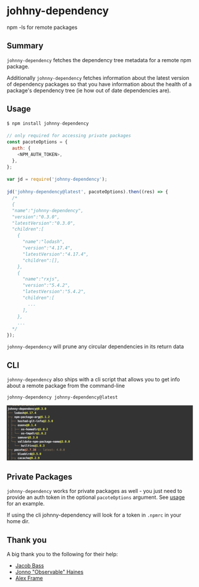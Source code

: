# johhny-dependency

npm -ls for remote packages

## Summary

`johnny-dependency` fetches the dependency tree metadata for a remote npm package.

Additionally `johnny-dependency` fetches information about the latest version of dependency packages
so that you have information about the health of a package's dependency tree
(ie how out of date dependencies are).

## Usage

```js
$ npm install johnny-dependency

// only required for accessing private packages
const pacoteOptions = {
  auth: {
    <NPM_AUTH_TOKEN>,
  },
};

var jd = require('johnny-dependency');

jd('johhny-dependency@latest', pacoteOptions).then((res) => {
  /*
  {
  "name":"johnny-dependency",
  "version":"0.3.0",
  "latestVersion":"0.3.0",
  "children":[
    {
      "name":"lodash",
      "version":"4.17.4",
      "latestVersion":"4.17.4",
      "children":[],
    },
    {
      "name":"rxjs",
      "version":"5.4.2",
      "latestVersion":"5.4.2",
      "children":[
        ...
      ],
    },
    ...
  */
});
```

`johnny-dependency` will prune any circular dependencies in its return data

## CLI

`johnny-dependency` also ships with a cli script that allows you to get info about a remote package from the command-line

```bash
johnny-dependency johnny-dependency@latest
```

![Screenshot](./docs/screenshot.png)

## Private Packages

`johnny-dependency` works for private packages as well -
you just need to provide an auth token in the optional `pacoteOptions` argument.
See [usage](#usage) for an example.

If using the cli johnny-dependency will look for a token in `.npmrc` in your home dir.

## Thank you

A big thank you to the following for their help:

- [Jacob Bass](https://github.com/bassjacob)
- [Jonno "Observable" Haines](https://github.com/BarryThePenguin)
- [Alex Frame](https://github.com/alexframe)
